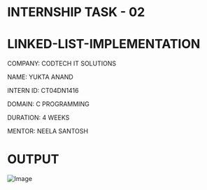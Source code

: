 # INTERNSHIP TASK - 02

# LINKED-LIST-IMPLEMENTATION

COMPANY: CODTECH IT SOLUTIONS

 NAME: YUKTA ANAND

 INTERN ID: CT04DN1416

 DOMAIN: C PROGRAMMING

 DURATION: 4 WEEKS

 MENTOR: NEELA SANTOSH

 # OUTPUT 
 ![Image](https://github.com/user-attachments/assets/48618ee3-740d-4dc7-aec2-69852318a756)
